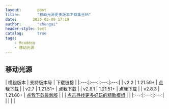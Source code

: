 ```yaml
---
layout:       post
title:        "移动光源更多版本下载集合帖"
date:       2025-02-09 17:19
author:       "chengai"
header-style: text
catalog:      true
tags:
    - Mcaddon
    - 移动光源
---
```


## 移动光源

| 模组版本   | 支持版本号 | 下载链接 |
|:---:|:---:|:---:|:---:|
| v2.2 | 1.21.50+ | [点我下载](https://pan.baidu.com/s/1dRJVgyQQIGSAlxpGyTT7cg?pwd=4721) | 
| v2.7 | 1.21.51+ | [点我下载](https://pan.baidu.com/s/1TRbC9BZC7e-vbaWBHGse8w?pwd=4721) |
| v2.8.1 | 1.21.51+ | [点我下载](https://pan.baidu.com/s/1KtkgUkGfXDWcVYudMRwO9Q?pwd=4721) |
| v2.8.3 | 1.21.60+ | [点我下载最新版](https://pan.baidu.com/s/1PsdPKm6jm4WtVTUe9RGCzA?pwd=4721) |
|  | [点击寻找更多好玩的精致模组](https://mccfk.cn/) |  |
|:---:|:---:|:---:|
|   |    |    |
